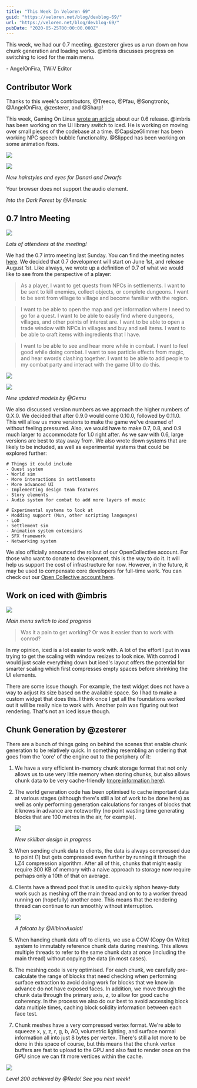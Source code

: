 ```yaml
---
title: "This Week In Veloren 69"
guid: "https://veloren.net/blog/devblog-69/"
url: "https://veloren.net/blog/devblog-69/"
pubDate: "2020-05-25T00:00:00.000Z"
---
```


This week, we had our 0.7 meeting. @zesterer gives us a run down on how chunk generation and loading works. @imbris discusses progress on switching to iced for the main menu.

\- AngelOnFira, TWiV Editor

Contributor Work
----------------

Thanks to this week's contributors, @Treeco, @Pfau, @Songtronix, @AngelOnFira, @zesterer, and @Sharp!

This week, Gaming On Linux [wrote an article](https://www.gamingonlinux.com/2020/05/veloren-an-open-source-rpg-inspired-by-cube-world-has-a-new-release) about our 0.6 release. @imbris has been working on the UI library switch to iced. He is working on moving over small pieces of the codebase at a time. @CapsizeGlimmer has been working NPC speech bubble functionality. @Slipped has been working on some animation fixes.

![](https://s3.eu-central-2.wasabisys.com/veloren-blog/cdn/597826574095613962/715179301762236536/unknown.png)

![](https://s3.eu-central-2.wasabisys.com/veloren-blog/cdn/597826574095613962/715180469620179024/unknown.png)

_New hairstyles and eyes for Danari and Dwarfs_

 Your browser does not support the audio element.

_Into the Dark Forest by @Aeronic_

0.7 Intro Meeting
-----------------

![](https://s3.eu-central-2.wasabisys.com/veloren-blog/cdn/597826574095613962/714196826454229082/Screenshot_20200524_202805.png)

_Lots of attendees at the meeting!_

We had the 0.7 intro meeting last Sunday. You can find the meeting notes [here](https://docs.google.com/document/d/1Z-8-bIhQF1-HXHrfhRV_yTIwtr7kMZa0qXJgTmbZrEM/edit). We decided that 0.7 development will start on June 1st, and release August 1st. Like always, we wrote up a definition of 0.7 of what we would like to see from the perspective of a player:

> As a player, I want to get quests from NPCs in settlements. I want to be sent to kill enemies, collect objects, or complete dungeons. I want to be sent from village to village and become familiar with the region.

> I want to be able to open the map and get information where I need to go for a quest. I want to be able to easily find where dungeons, villages, and other points of interest are. I want to be able to open a trade window with NPCs in villages and buy and sell items. I want to be able to craft items with ingredients that I have.

> I want to be able to see and hear more while in combat. I want to feel good while doing combat. I want to see particle effects from magic, and hear swords clashing together. I want to be able to add people to my combat party and interact with the game UI to do this.

![](https://s3.eu-central-2.wasabisys.com/veloren-blog/cdn/597826574095613962/715220549776834640/unknown.png)

![](https://s3.eu-central-2.wasabisys.com/veloren-blog/cdn/597826574095613962/715220573138976889/unknown.png)

_New updated models by @Gemu_

We also discussed version numbers as we approach the higher numbers of 0.X.0. We decided that after 0.9.0 would come 0.10.0, followed by 0.11.0. This will allow us more versions to make the game we've dreamed of without feeling pressured. Also, we would have to make 0.7, 0.8, and 0.9 much larger to accommodate for 1.0 right after. As we saw with 0.6, large versions are best to stay away from. We also wrote down systems that are likely to be included, as well as experimental systems that could be explored further:

    # Things it could include
    - Quest system
    - World sim
    - More interactions in settlements
    - More advanced UI
    - Implementing design team features
    - Story elements
    - Audio system for combat to add more layers of music
    
    # Experimental systems to look at
    - Modding support (Mun, other scripting languages)
    - LoD
    - Settlement sim
    - Animation system extensions
    - SFX framework
    - Networking system
    

We also officially announced the rollout of our OpenCollective account. For those who want to donate to development, this is the way to do it. It will help us support the cost of infrastructure for now. However, in the future, it may be used to compensate core developers for full-time work. You can check out our [Open Collective account here](https://opencollective.com/veloren).

Work on iced with @imbris
-------------------------

![](https://s3.eu-central-2.wasabisys.com/veloren-blog/cdn/523568428905398283/715106843055358012/unknown.png)

_Main menu switch to iced progress_

> Was it a pain to get working? Or was it easier than to work with conrod?

In my opinion, iced is a lot easier to work with. A lot of the effort I put in was trying to get the scaling with window resizes to look nice. With conrod I would just scale everything down but iced's layout offers the potential for smarter scaling which first compresses empty spaces before shrinking the UI elements.

There are some issue though. For example, the text widget does not have a way to adjust its size based on the available space. So I had to make a custom widget that does this. I think once I get all the foundations worked out it will be really nice to work with. Another pain was figuring out text rendering. That's not an iced issue though.

Chunk Generation by @zesterer
-----------------------------

There are a bunch of things going on behind the scenes that enable chunk generation to be relatively quick. In something resembling an ordering that goes from the 'core' of the engine out to the periphery of it:

1.  We have a very efficient in-memory chunk storage format that not only allows us to use very little memory when storing chunks, but also allows chunk data to be very cache-friendly ([more information here](https://veloren.net/devblog-16)).
2.  The world generation code has been optimised to cache important data at various stages (although there's still a lot of work to be done here) as well as only performing generation calculations for ranges of blocks that it knows in advance are noteworthy (no point wasting time generating blocks that are 100 metres in the air, for example).
    
    ![](https://s3.eu-central-2.wasabisys.com/veloren-blog/cdn/597826574095613962/714189226656399481/unknown.png)
    
    _New skillbar design in progress_
    
3.  When sending chunk data to clients, the data is always compressed due to point (1) but gets compressed even further by running it through the LZ4 compression algorithm. After all of this, chunks that might easily require 300 KB of memory with a naive approach to storage now require perhaps only a 10th of that on average.
4.  Clients have a thread pool that is used to quickly siphon heavy-duty work such as meshing off the main thread and on to to a worker thread running on (hopefully) another core. This means that the rendering thread can continue to run smoothly without interruption.
    
    ![](https://s3.eu-central-2.wasabisys.com/veloren-blog/cdn/597826574095613962/714203259081981973/snap2020-05-24-15-48-27.png)
    
    _A falcata by @AlbinoAxolotl_
    
5.  When handing chunk data off to clients, we use a COW (Copy On Write) system to immutably reference chunk data during meshing. This allows multiple threads to refer to the same chunk data at once (including the main thread) without copying the data (in most cases).
6.  The meshing code is very optimised. For each chunk, we carefully pre-calculate the range of blocks that need checking when performing surface extraction to avoid doing work for blocks that we know in advance do not have exposed faces. In addition, we move through the chunk data through the primary axis, z, to allow for good cache coherency. In the process we also do our best to avoid accessing block data multiple times, caching block solidity information between each face test.
7.  Chunk meshes have a very compressed vertex format. We're able to squeeze x, y, z, r, g, b, AO, volumetric lighting, and surface normal information all into just 8 bytes per vertex. There's still a lot more to be done in this space of course, but this means that the chunk vertex buffers are fast to upload to the GPU and also fast to render once on the GPU since we can fit more vertices within the cache.

![](https://s3.eu-central-2.wasabisys.com/veloren-blog/cdn/541307708146581519/715543045520752680/k_eB5AP-rqIHXCG58yWsIH6NIdDxFjOKPz47ujRHorU.png)

_Level 200 achieved by @Redo! See you next week!_